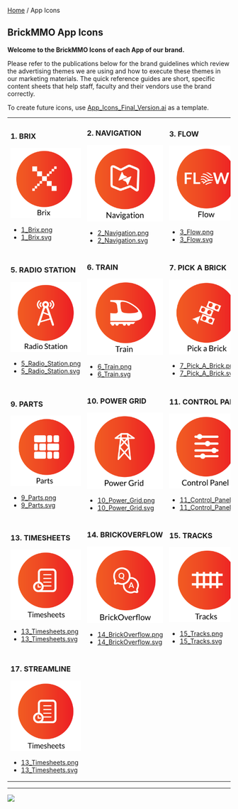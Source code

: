 <style>@import url("//readme.codeadam.ca/readme.css");</style>

[Home](/) / App Icons

## BrickMMO App Icons

**Welcome to the BrickMMO Icons of each App of our brand.**

Please refer to the publications below for the brand guidelines which review the advertising themes we are using and how to execute these themes in our marketing materials. The quick reference guides are short, specific content sheets that help staff, faculty and their vendors use the brand correctly.

To create future icons, use [App_Icons_Final_Version.ai](/icons/App_Icons_Final_Version.ai) as a template.

<table style="width:100%;">
<tr>
<td width="25%">

<h3>1. BRIX</h3>
<img src="/icons/png/1_Brix.png">
<ul>
<li><a href="icons/png/1_Brix.png" download>1_Brix.png</a></li>
<li><a href="icons/psvgng/1_Brix.svg" download>1_Brix.svg</a></li>
</ul>

</td>
<td width="25%">

<h3>2. NAVIGATION</h3>
<img src="/icons/png/2_Navigation.png">
<ul>
<li><a href="icons/png/2_Navigation.png" download>2_Navigation.png</a></li>
<li><a href="icons/svg/2_Navigation.svg" download>2_Navigation.svg</a></li>
</ul>

</td>
<td width="25%">

<h3>3. FLOW</h3>
<img src="/icons/png/3_Flow.png">
<ul>
<li><a href="icons/png/3_Flow.png" download>3_Flow.png</a></li>
<li><a href="icons/png/3_Flow.svg" download>3_Flow.svg</a></li>
</ul>

</td>
<td width="25%">

<h3>4. EVENTS</h3>
<img src="/icons/png/4_Events.png">
<ul>
<li><a href="icons/png/4_Events.png" download>4_Events.png</a></li>
<li><a href="icons/png/4_Events.svg" download>4_Events.svg</a></li>
</ul>

</td>
</tr>
<tr>
<td width="25%">

<h3>5. RADIO STATION</h3>
<img src="/icons/png/5_Radio_Station.png">
<ul>
<li><a href="icons/png/5_Radio_Station.png" download>5_Radio_Station.png</a></li>
<li><a href="icons/svg/5_Radio_Station.svg" download>5_Radio_Station.svg</a></li>
</ul>

</td>
<td width="25%">

<h3>6. TRAIN</h3>
<img src="/icons/png/6_Train.png">
<ul>
<li><a href="icons/png/6_Train.png" download>6_Train.png</a></li>
<li><a href="icons/svg/6_Train.svg" download>6_Train.svg</a></li>
</ul>

</td>
<td width="25%">

<h3>7. PICK A BRICK</h3>
<img src="/icons/png/7_Pick_A_Brick.png">
<ul>
<li><a href="icons/png/7_Pick_A_Brick.png" download>7_Pick_A_Brick.png</a></li>
<li><a href="icons/svg/7_Pick_A_Brick.svg" download>7_Pick_A_Brick.svg</a></li>
</ul>

</td>
<td width="25%">

<h3>8. COLOURS</h3>
<img src="/icons/png/8_Colours.png">
<ul>
<li><a href="icons/png/8_Colours.png" download>8_Colours.png</a></li>
<li><a href="icons/svg/8_Colours.svg" download>8_Colours.svg</a></li>
</ul>

</td>
</tr>
<tr>
<td width="25%">

<h3>9. PARTS</h3>
<img src="/icons/png/9_Parts.png">
<ul>
<li><a href="icons/png/9_Parts.png" download>9_Parts.png</a></li>
<li><a href="icons/svg/9_Parts.svg" download>9_Parts.svg</a></li>
</ul>

</td>
<td width="25%">

<h3>10. POWER GRID</h3>
<img src="/icons/png/10_Power_Grid.png">
<ul>
<li><a href="icons/png/10_Power_Grid.png" download>10_Power_Grid.png</a></li>
<li><a href="icons/svg/10_Power_Grid.svg" download>10_Power_Grid.svg</a></li>
</ul>

</td>
<td width="25%">

<h3>11. CONTROL PANEL</h3>
<img src="/icons/png/11_Control_Panel.png">
<ul>
<li><a href="icons/png/11_Control_Panel.png" download>11_Control_Panel.png</a></li>
<li><a href="icons/svg/11_Control_Panel.svg" download>11_Control_Panel.svg</a></li>
</ul>

</td>
<td width="25%">

<h3>12. QR</h3>
<img src="/icons/png/12_QR.png">
<ul>
<li><a href="icons/png/12_QR.png" download>12_QR.png</a></li>
<li><a href="icons/svg/12_QR.svg" download>12_QR.svg</a></li>
</ul>

</td>
</tr>
<tr>
<td width="25%">

<h3>13. TIMESHEETS</h3>
<img src="/icons/png/13_Timesheets.png">
<ul>
<li><a href="icons/png/13_Timesheets.png" download>13_Timesheets.png</a></li>
<li><a href="icons/svg/13_Timesheets.svg" download>13_Timesheets.svg</a></li>
</ul>

</td>
<td width="25%">

<h3>14. BRICKOVERFLOW</h3>
<img src="/icons/png/14_BrickOverflow.png">
<ul>
<li><a href="icons/png/14_BrickOverflow.png" download>14_BrickOverflow.png</a></li>
<li><a href="icons/svg/14_BrickOverflow.svg" download>14_BrickOverflow.svg</a></li>
</ul>

</td>
<td width="25%">

<h3>15. TRACKS</h3>
<img src="/icons/png/15_Tracks.png">
<ul>
<li><a href="icons/png/15_Tracks.png" download>15_Tracks.png</a></li>
<li><a href="icons/svg/15_Tracks.svg" download>15_Tracks.svg</a></li>
</ul>

</td>
<td width="25%">

<h3>16. ROADVIEW</h3>
<img src="/icons/png/16_RoadView.png">
<ul>
<li><a href="icons/png/16_RoadView.png" download>16_RoadView.png</a></li>
<li><a href="icons/svg/16_RoadView.svg" download>16_RoadView.svg</a></li>
</ul>

</td>
</tr>
<tr>
<td width="25%">

<h3>17. STREAMLINE</h3>
<img src="/icons/png/13_Timesheets.png">
<ul>
<li><a href="icons/png/13_Timesheets.png" download>13_Timesheets.png</a></li>
<li><a href="icons/svg/13_Timesheets.svg" download>13_Timesheets.svg</a></li>
</ul>

</td>
<td width="25%">

</td>
<td width="25%">
</td>
<td width="25%">
</td>
</tr>
</table>

---

<a href="https://brickmmo.com">
<img src="https://brickmmo.com/images/brickmmo-logo-horizontal.jpg" width="100">
</a>
